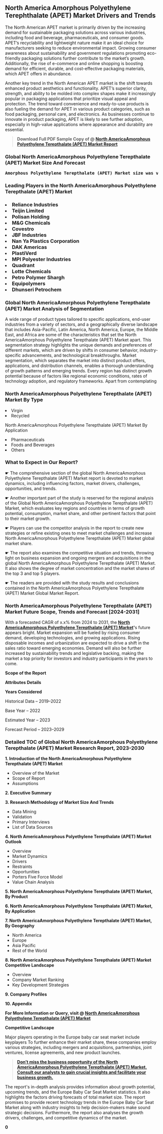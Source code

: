 <p><h2>North America Amorphous Polyethylene Terephthalate (APET) Market Drivers and Trends</h2><p>The North American APET market is primarily driven by the increasing demand for sustainable packaging solutions across various industries, including food and beverage, pharmaceuticals, and consumer goods. APET’s recyclability and lightweight nature make it an ideal choice for manufacturers seeking to reduce environmental impact. Growing consumer awareness about sustainability and government regulations promoting eco-friendly packaging solutions further contribute to the market’s growth. Additionally, the rise of e-commerce and online shopping is boosting demand for efficient, durable, and cost-effective packaging materials, which APET offers in abundance.</p><p>Another key trend in the North American APET market is the shift towards enhanced product aesthetics and functionality. APET’s superior clarity, strength, and ability to be molded into complex shapes make it increasingly popular in packaging applications that prioritize visual appeal and protection. The trend toward convenience and ready-to-use products is also fueling the demand for APET in various product categories, such as food packaging, personal care, and electronics. As businesses continue to innovate in product packaging, APET is likely to see further adoption, especially in high-value applications where appearance and durability are essential.</p></p><blockquote id="" class=""><strong>Download Full PDF Sample Copy of @&nbsp;<a href="https://www.verifiedmarketreports.com/download-sample/?rid=112353&utm_source=GitHub-Jan&utm_medium=262" target="_blank">North AmericaAmorphous Polyethylene Terepthalate (APET) Market Report</a>&nbsp;&nbsp;</strong></blockquote><h3 id="" class=""><strong>Global&nbsp;North AmericaAmorphous Polyethylene Terepthalate (APET) Market Size And Forecast</strong></h3><pre class="reader-text-block__code-block"><strong>Amorphous Polyethylene Terepthalate (APET) Market size was valued at USD 13.20 Billion in 2022 and is projected to reach USD 18.40 Billion by 2030, growing at a CAGR of 4.5% from 2024 to 2030.</strong></pre><h3 id="" class="">Leading Players in the&nbsp;North AmericaAmorphous Polyethylene Terepthalate (APET) Market</h3><h3 class=""></Li><Li>Reliance Industries</Li><Li> Teijin Limited</Li><Li> Polisan Holding</Li><Li> M&G Chemicals</Li><Li> Covestro</Li><Li> JBF Industries</Li><Li> Nan Ya Plastics Corporation</Li><Li> DAK Americas</Li><Li> PlastiVerd</Li><Li> MPI Polyester Industries</Li><Li> Quadrant</Li><Li> Lotte Chemicals</Li><Li> Petro Polymer Shargh</Li><Li> Equipolymers</Li><Li> Dhunseri Petrochem</h3><h3 id="" class="">Global&nbsp;North AmericaAmorphous Polyethylene Terepthalate (APET) Market Analysis of Segmentation</h3><p id="" class="">A wide range of product types tailored to specific applications, end-user industries from a variety of sectors, and a geographically diverse landscape that includes Asia-Pacific, Latin America, North America, Europe, the Middle East, and Africa are some of the characteristics that set the North AmericaAmorphous Polyethylene Terepthalate (APET) Market apart. This segmentation strategy highlights the unique demands and preferences of different markets, which are driven by shifts in consumer behavior, industry-specific advancements, and technological breakthroughs. Market segmentation, which separates the market into distinct product offers, applications, and distribution channels, enables a thorough understanding of growth patterns and emerging trends. Every region has distinct growth potential because of factors like regional economic conditions, rates of technology adoption, and regulatory frameworks. Apart from contemplating</p><h3 id="" class="">North AmericaAmorphous Polyethylene Terepthalate (APET) Market&nbsp;By Type</h3><p></Li><Li>Virgin</Li><Li> Recycled</p><div class="" data-test-id=""><p>North AmericaAmorphous Polyethylene Terepthalate (APET) Market&nbsp;By Application</p></div><p class=""></Li><Li>Pharmaceuticals</Li><Li> Foods and Beverages</Li><Li> Others</p><div class="" data-test-id=""><h3><span class="">What to Expect in Our Report?</span></h3></div><div class="" data-test-id=""><p><span class="">☛ The comprehensive section of the global North AmericaAmorphous Polyethylene Terepthalate (APET) Market report is devoted to market dynamics, including influencing factors, market drivers, challenges, opportunities, and trends.</span></p></div><div class="" data-test-id=""><p><span class="">☛ Another important part of the study is reserved for the regional analysis of the Global North AmericaAmorphous Polyethylene Terepthalate (APET) Market, which evaluates key regions and countries in terms of growth potential, consumption, market share, and other pertinent factors that point to their market growth.</span></p></div><div class="" data-test-id=""><p><span class="">☛ Players can use the competitor analysis in the report to create new strategies or refine existing ones to meet market challenges and increase North AmericaAmorphous Polyethylene Terepthalate (APET) Market global market share.</span></p></div><div class="" data-test-id=""><p><span class="">☛ The report also examines the competitive situation and trends, throwing light on business expansion and ongoing mergers and acquisitions in the global North AmericaAmorphous Polyethylene Terepthalate (APET) Market. It also shows the degree of market concentration and the market shares of the top 3 and top 5 players.</span></p></div><div class="" data-test-id=""><p><span class="">☛ The readers are provided with the study results and conclusions contained in the North AmericaAmorphous Polyethylene Terepthalate (APET) Market Global Market Report.</span></p></div><div class="" data-test-id=""><h3><span class="">North AmericaAmorphous Polyethylene Terepthalate (APET) Market Future Scope, Trends and Forecast [2024-2031]</span></h3></div><div class="" data-test-id=""><p><span class="">With a forecasted CAGR of x.x% from 2024 to 2031, the <strong><a href="https://www.verifiedmarketreports.com/download-sample/?rid=112353&utm_source=GitHub-Jan&utm_medium=262" target="_blank">North AmericaAmorphous Polyethylene Terepthalate (APET) Market</a>'</strong>s future appears bright. Market expansion will be fueled by rising consumer demand, developing technologies, and growing applications. Rising disposable incomes and urbanization are expected to drive a shift in the sales ratio toward emerging economies. Demand will also be further increased by sustainability trends and legislative backing, making the market a top priority for investors and industry participants in the years to come.</span></p><p id="ember66" class="ember-view reader-text-block__paragraph"><strong>Scope of the Report</strong></p><p id="ember67" class="ember-view reader-text-block__paragraph"><strong>Attributes Details</strong></p><p id="ember68" class="ember-view reader-text-block__paragraph"><strong>Years Considered</strong></p><p id="ember69" class="ember-view reader-text-block__paragraph">Historical Data &ndash; 2019&ndash;2022</p><p id="ember70" class="ember-view reader-text-block__paragraph">Base Year &ndash; 2022</p><p id="ember71" class="ember-view reader-text-block__paragraph">Estimated Year &ndash; 2023</p><p id="ember72" class="ember-view reader-text-block__paragraph">Forecast Period &ndash; 2023&ndash;2029</p></div><h3 id="" class="">Detailed TOC of Global North AmericaAmorphous Polyethylene Terepthalate (APET) Market Research Report, 2023-2030</h3><p id="" class=""><strong>1. Introduction of the North AmericaAmorphous Polyethylene Terepthalate (APET) Market</strong></p><ul><li>Overview of the Market</li><li>Scope of Report</li><li>Assumptions</li></ul><p id="" class=""><strong>2. Executive Summary</strong></p><p id="" class=""><strong>3. Research Methodology of Market Size And Trends</strong></p><ul><li>Data Mining</li><li>Validation</li><li>Primary Interviews</li><li>List of Data Sources</li></ul><p id="" class=""><strong>4. North AmericaAmorphous Polyethylene Terepthalate (APET) Market Outlook</strong></p><ul><li>Overview</li><li>Market Dynamics</li><li>Drivers</li><li>Restraints</li><li>Opportunities</li><li>Porters Five Force Model</li><li>Value Chain Analysis</li></ul><p id="" class=""><strong>5. North AmericaAmorphous Polyethylene Terepthalate (APET) Market, By Product</strong></p><p id="" class=""><strong>6. North AmericaAmorphous Polyethylene Terepthalate (APET) Market, By Application</strong></p><p id="" class=""><strong>7. North AmericaAmorphous Polyethylene Terepthalate (APET) Market, By Geography</strong></p><ul><li>North America</li><li>Europe</li><li>Asia Pacific</li><li>Rest of the World</li></ul><p id="" class=""><strong>8. North AmericaAmorphous Polyethylene Terepthalate (APET) Market Competitive Landscape</strong></p><ul><li>Overview</li><li>Company Market Ranking</li><li>Key Development Strategies</li></ul><p id="" class=""><strong>9. Company Profiles</strong></p><p id="" class=""><strong>10. Appendix</strong></p><p><strong>For More Information or Query, visit&nbsp;@ <a href="https://www.verifiedmarketreports.com/product/global-amorphous-polyethylene-terepthalateapet-market/" target="_blank">North AmericaAmorphous Polyethylene Terepthalate (APET) Market</a></strong></p><p id="ember61" class="ember-view reader-text-block__paragraph"><strong>Competitive Landscape</strong></p><p id="ember62" class="ember-view reader-text-block__paragraph">Major players operating in the Europe baby car seat market include keyplayers To further enhance their market share, these companies employ various strategies, including mergers and acquisitions, partnerships, joint ventures, license agreements, and new product launches.</p><blockquote id="ember63" class="ember-view reader-text-block__blockquote"><strong><a href="https://www.verifiedmarketreports.com/download-sample/?rid=112353&utm_source=GitHub-Jan&utm_medium=262" target="_blank">Don&rsquo;t miss the business opportunity of the North AmericaAmorphous Polyethylene Terepthalate (APET) Market. Consult our analysts to gain crucial insights and facilitate your business growth.</a></strong></blockquote><p id="ember64" class="ember-view reader-text-block__paragraph">The report's in-depth analysis provides information about growth potential, upcoming trends, and the Europe Baby Car Seat Market statistics. It also highlights the factors driving forecasts of total market size. The report promises to provide recent technology trends in the Europe Baby Car Seat Market along with industry insights to help decision-makers make sound strategic decisions. Furthermore, the report also analyses the growth drivers, challenges, and competitive dynamics of the market.</p><p class="ember-view reader-text-block__paragraph"><strong>0</strong></p>
